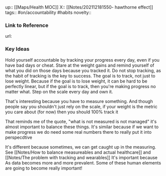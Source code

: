 up:: [[Maps/Health MOC]]
X:: [[Notes/202112181550- hawthorne effect]]
tags:: #on/accountability #habits 
novelty::

### Link to Reference
url: 

### Key Ideas

Hold yourself accountable by tracking your progress every day, even if you have bad days or cheat. Stare at the weight gains and remind yourself of what you did on those days because you tracked it. Do not stop tracking, as the habit of tracking is the key to success. The goal is to track, not just to lose weight. Because if the goal is to lose weight, it can be hard to be perfectly linear, but if the goal is to track, then you're making progress no matter what. Step on the scale every day and own it.

That's interesting because you have to measure something. And though people say you shouldn't just rely on the scale, if your weight is the metric you care about (for now) then you should 100% track it

That reminds me of the quote, "what is not measured is not managed" it's almost important to balance these things.
It's similar because if we want to make progress we do need some real numbers there to really put it into perspecdtive

It's different because sometimes, we can get caught up in the measuring. See [[Notes/How to balance measureables and actual healthcare]] and [[Notes/The problem with tracking and wearables]]
It's important because As data becomes more and more prevalent. Some of these human elements are going to become really important!